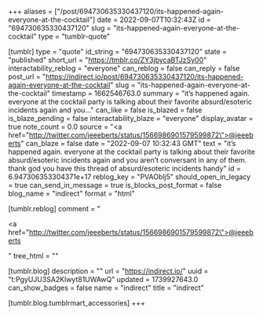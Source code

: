 +++
aliases = ["/post/694730635330437120/its-happened-again-everyone-at-the-cocktail"]
date = 2022-09-07T10:32:43Z
id = "694730635330437120"
slug = "its-happened-again-everyone-at-the-cocktail"
type = "tumblr-quote"

[tumblr]
type = "quote"
id_string = "694730635330437120"
state = "published"
short_url = "https://tmblr.co/ZY3jbycaBTJzSy00"
interactability_reblog = "everyone"
can_reblog = false
can_reply = false
post_url = "https://indirect.io/post/694730635330437120/its-happened-again-everyone-at-the-cocktail"
slug = "its-happened-again-everyone-at-the-cocktail"
timestamp = 1662546763.0
summary = "it’s happened again. everyone at the cocktail party is talking about their favorite absurd/esoteric incidents again and you..."
can_like = false
is_blazed = false
is_blaze_pending = false
interactability_blaze = "everyone"
display_avatar = true
note_count = 0.0
source = "<a href=\"http://twitter.com/jeeeberts/status/1566986901579599872\">@jeeeberts</a>"
can_blaze = false
date = "2022-09-07 10:32:43 GMT"
text = "it&rsquo;s happened again. everyone at the cocktail party is talking about their favorite absurd/esoteric incidents again and you aren&rsquo;t conversant in any of them. thank god you have this thread of absurd/esoteric incidents handy"
id = 6.947306353304371e+17
reblog_key = "PVAOblj5"
should_open_in_legacy = true
can_send_in_message = true
is_blocks_post_format = false
blog_name = "indirect"
format = "html"

[tumblr.reblog]
comment = "<p><a href=\"http://twitter.com/jeeeberts/status/1566986901579599872\">@jeeeberts</a></p>"
tree_html = ""

[tumblr.blog]
description = ""
url = "https://indirect.io/"
uuid = "t:PgyUJU3SA2Klwyt81UWAwQ"
updated = 1739927643.0
can_show_badges = false
name = "indirect"
title = "indirect"

[tumblr.blog.tumblrmart_accessories]
+++

